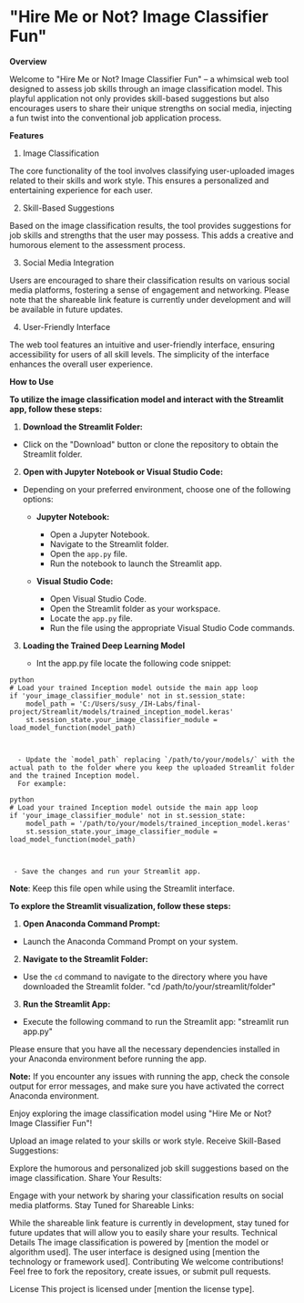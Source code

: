 # **"Hire Me or Not? Image Classifier Fun"**
**Overview**

Welcome to "Hire Me or Not? Image Classifier Fun" – a whimsical web tool designed to assess job skills through an image classification model. This playful application not only provides skill-based suggestions but also encourages users to share their unique strengths on social media, injecting a fun twist into the conventional job application process.

**Features**

1. Image Classification

The core functionality of the tool involves classifying user-uploaded images related to their skills and work style. This ensures a personalized and entertaining experience for each user.

2. Skill-Based Suggestions
   
Based on the image classification results, the tool provides suggestions for job skills and strengths that the user may possess. This adds a creative and humorous element to the assessment process.

3. Social Media Integration
   
Users are encouraged to share their classification results on various social media platforms, fostering a sense of engagement and networking. Please note that the shareable link feature is currently under development and will be available in future updates.

4. User-Friendly Interface
   
The web tool features an intuitive and user-friendly interface, ensuring accessibility for users of all skill levels. The simplicity of the interface enhances the overall user experience.

**How to Use**

**To utilize the image classification model and interact with the Streamlit app, follow these steps:**

 1. **Download the Streamlit Folder:**
   - Click on the "Download" button or clone the repository to obtain the Streamlit folder.

 2. **Open with Jupyter Notebook or Visual Studio Code:**

   - Depending on your preferred environment, choose one of the following options:
     - **Jupyter Notebook:**
       - Open a Jupyter Notebook.
       - Navigate to the Streamlit folder.
       - Open the `app.py` file.
       - Run the notebook to launch the Streamlit app.

     - **Visual Studio Code:**
       - Open Visual Studio Code.
       - Open the Streamlit folder as your workspace.
       - Locate the `app.py` file.
       - Run the file using the appropriate Visual Studio Code commands.
         
   3. **Loading the Trained Deep Learning Model**

       - Int the app.py file locate the following code snippet:

    python
    # Load your trained Inception model outside the main app loop 
    if 'your_image_classifier_module' not in st.session_state:
        model_path = 'C:/Users/susy_/IH-Labs/final-project/Streamlit/models/trained_inception_model.keras'
        st.session_state.your_image_classifier_module = load_model_function(model_path)
    


      - Update the `model_path` replacing `/path/to/your/models/` with the actual path to the folder where you keep the uploaded Streamlit folder and the trained Inception model.
      For example:

    python
    # Load your trained Inception model outside the main app loop 
    if 'your_image_classifier_module' not in st.session_state:
        model_path = '/path/to/your/models/trained_inception_model.keras'
        st.session_state.your_image_classifier_module = load_model_function(model_path)
    
    

     - Save the changes and run your Streamlit app.
        
**Note**: Keep this file open while using the Streamlit interface.

**To explore the Streamlit visualization, follow these steps:**

  1. **Open Anaconda Command Prompt:**
   - Launch the Anaconda Command Prompt on your system.

  2. **Navigate to the Streamlit Folder:**
   - Use the `cd` command to navigate to the directory where you have downloaded the Streamlit folder.
     "cd /path/to/your/streamlit/folder"

  3. **Run the Streamlit App:**
   - Execute the following command to run the Streamlit app:
     "streamlit run app.py"

Please ensure that you have all the necessary dependencies installed in your Anaconda environment before running the app.

**Note:** If you encounter any issues with running the app, check the console output for error messages, and make sure you have activated the correct Anaconda environment.

Enjoy exploring the image classification model using "Hire Me or Not? Image Classifier Fun"!





































Upload an image related to your skills or work style.
Receive Skill-Based Suggestions:

Explore the humorous and personalized job skill suggestions based on the image classification.
Share Your Results:

Engage with your network by sharing your classification results on social media platforms.
Stay Tuned for Shareable Links:

While the shareable link feature is currently in development, stay tuned for future updates that will allow you to easily share your results.
Technical Details
The image classification is powered by [mention the model or algorithm used].
The user interface is designed using [mention the technology or framework used].
Contributing
We welcome contributions! Feel free to fork the repository, create issues, or submit pull requests.

License
This project is licensed under [mention the license type].
